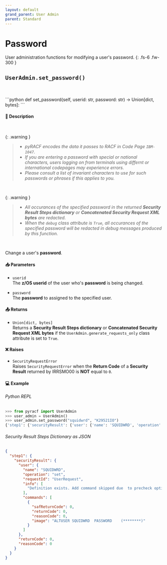 ```yaml
---
layout: default
grand_parent: User Admin
parent: Standard
---
```


# Password

User administration functions for modifying a user's password. 
{: .fs-6 .fw-300 }

## `UserAdmin.set_password()`
<br>

<br>
```python
def set_password(self, userid: str, password: str) -> Union[dict, bytes]:
```

#### 📄 Description

&nbsp;

{: .warning }
> * _pyRACF encodes the data it passes to RACF in Code Page `IBM-1047`._
> * _If you are entering a password with special or national characters, users logging on from terminals using differnt or international codepages may experience errors._
> * _Please consult a list of invariant characters to use for such passwords or phrases if this applies to you._

&nbsp;

{: .warning }
> * _All occurances of the specified password in the returned **Security Result Steps dictionary** or **Concatenated Security Request XML bytes** are redacted._
> * _When the `debug` class attribute is `True`, all occurances of the specified password will be redacted in debug messages produced by this function._

&nbsp;

Change a user's **password**.

#### 📥 Parameters
* `userid`<br>
  The **z/OS userid** of the user who's **password** is being changed.

* `password`<br>
  The **password** to assigned to the specified user.

#### 📤 Returns

* `Union[dict, bytes]`<br>
  Returns a **Security Result Steps dictionary** or **Concatenated Security Request XML bytes** if the `UserAdmin.generate_requests_only` class attribute is set to `True`.

#### ❌ Raises
* `SecurityRequestError`<br>
  Raises `SecurityRequestError` when the **Return Code** of a **Security Result** returned by IRRSMO00 is **NOT** equal to `0`.

#### 💻 Example

###### Python REPL
```python
>>> from pyracf import UserAdmin
>>> user_admin = UserAdmin()
>>> user_admin.set_password("squidwrd", "K29521IO")
{'step1': {'securityResult': {'user': {'name': 'SQUIDWRD', 'operation': 'set', 'requestId': 'UserRequest', 'info': ['Definition exists. Add command skipped due  to precheck option'], 'commands': [{'safReturnCode': 0, 'returnCode': 0, 'reasonCode': 0, 'image': 'ALTUSER SQUIDWRD  PASSWORD    (********)'}]}, 'returnCode': 0, 'reasonCode': 0}}}
```

###### Security Result Steps Dictionary as JSON
```json
{
  "step1": {
    "securityResult": {
      "user": {
        "name": "SQUIDWRD",
        "operation": "set",
        "requestId": "UserRequest",
        "info": [
          "Definition exists. Add command skipped due  to precheck option"
        ],
        "commands": [
          {
            "safReturnCode": 0,
            "returnCode": 0,
            "reasonCode": 0,
            "image": "ALTUSER SQUIDWRD  PASSWORD    (********)"
          }
        ]
      },
      "returnCode": 0,
      "reasonCode": 0
    }
  }
}
```